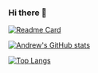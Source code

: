 ### Hi there 👋

[![Readme Card](https://github-readme-stats.vercel.app/api/pin/?username=AndrewMommers&repo=github-readme-stats&theme=github_dark)](https://github.com/anuraghazra/github-readme-stats)

[![Andrew's GitHub stats](https://github-readme-stats.vercel.app/api?username=AndrewMommers&show_icons=true&theme=github_dark)](https://github.com/anuraghazra/github-readme-stats)

[![Top Langs](https://github-readme-stats.vercel.app/api/top-langs/?username=AndrewMommers&layout=compact&theme=github_dark)](https://github.com/anuraghazra/github-readme-stats)

